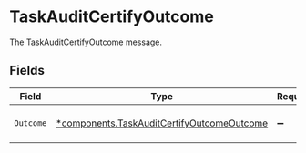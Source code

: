 # TaskAuditCertifyOutcome

The TaskAuditCertifyOutcome message.


## Fields

| Field                                                                                                   | Type                                                                                                    | Required                                                                                                | Description                                                                                             |
| ------------------------------------------------------------------------------------------------------- | ------------------------------------------------------------------------------------------------------- | ------------------------------------------------------------------------------------------------------- | ------------------------------------------------------------------------------------------------------- |
| `Outcome`                                                                                               | [*components.TaskAuditCertifyOutcomeOutcome](../../models/components/taskauditcertifyoutcomeoutcome.md) | :heavy_minus_sign:                                                                                      | The outcome field.                                                                                      |